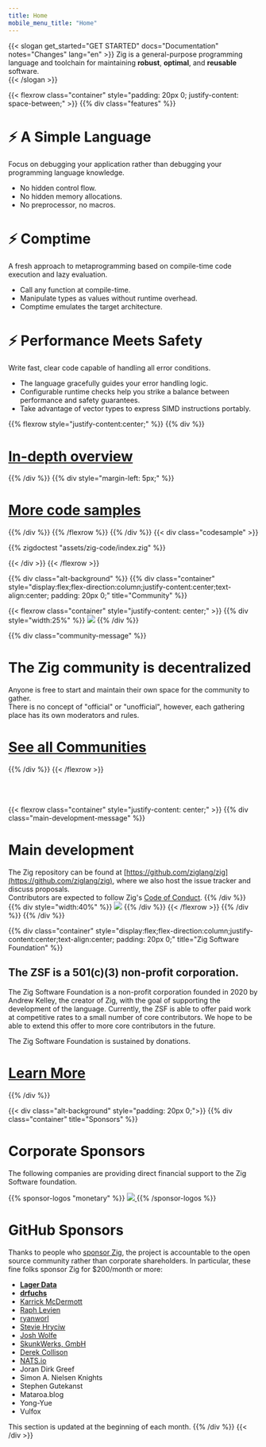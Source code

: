 ```yaml
---
title: Home
mobile_menu_title: "Home"
---
```

{{< slogan get_started="GET STARTED" docs="Documentation" notes="Changes" lang="en" >}}
Zig is a general-purpose programming language and toolchain for maintaining **robust**, **optimal**, and **reusable** software.  
{{< /slogan >}}

{{< flexrow class="container" style="padding: 20px 0; justify-content: space-between;" >}}
{{% div class="features" %}}

# ⚡ A Simple Language
Focus on debugging your application rather than debugging your programming language knowledge.

- No hidden control flow.
- No hidden memory allocations.
- No preprocessor, no macros. 

# ⚡ Comptime
A fresh approach to metaprogramming based on compile-time code execution and lazy evaluation.

- Call any function at compile-time.
- Manipulate types as values without runtime overhead.
- Comptime emulates the target architecture.

# ⚡ Performance Meets Safety
Write fast, clear code capable of handling all error conditions.

- The language gracefully guides your error handling logic.
- Configurable runtime checks help you strike a balance between performance and safety guarantees.
- Take advantage of vector types to express SIMD instructions portably.

{{% flexrow style="justify-content:center;" %}}
{{% div %}}
<h1>
    <a href="learn/overview/" class="button" style="display: inline;">In-depth overview</a>
</h1>
{{% /div %}}
{{% div  style="margin-left: 5px;" %}}
<h1>
    <a href="learn/samples/" class="button" style="display: inline;">More code samples</a>
</h1>
{{% /div %}}
{{% /flexrow %}}
{{% /div %}}
{{< div class="codesample" >}}

{{% zigdoctest "assets/zig-code/index.zig" %}}

{{< /div >}}
{{< /flexrow >}}


{{% div class="alt-background" %}}
{{% div class="container"  style="display:flex;flex-direction:column;justify-content:center;text-align:center; padding: 20px 0;" title="Community" %}}

{{< flexrow class="container" style="justify-content: center;" >}}
{{% div style="width:25%" %}}
<img src="/ziggy.svg" style="max-height: 200px">
{{% /div %}}

{{% div class="community-message" %}}
# The Zig community is decentralized 
Anyone is free to start and maintain their own space for the community to gather.  
There is no concept of "official" or "unofficial", however, each gathering place has its own moderators and rules.

<div style="">
<h1>
	<a href="https://github.com/ziglang/zig/wiki/Community" class="button" style="display: inline;">See all Communities</a>
</h1>
</div>
{{% /div %}}
{{< /flexrow >}}
<div style="height: 50px;"></div>

{{< flexrow class="container" style="justify-content: center;" >}}
{{% div class="main-development-message" %}}
# Main development
The Zig repository can be found at [https://github.com/ziglang/zig](https://github.com/ziglang/zig), where we also host the issue tracker and discuss proposals.  
Contributors are expected to follow Zig's [Code of Conduct](https://github.com/ziglang/zig/blob/master/CODE_OF_CONDUCT.md).
{{% /div %}}
{{% div style="width:40%" %}}
<img src="/zero.svg" style="max-height: 200px">
{{% /div %}}
{{< /flexrow >}}
{{% /div %}}
{{% /div %}}


{{% div class="container" style="display:flex;flex-direction:column;justify-content:center;text-align:center; padding: 20px 0;" title="Zig Software Foundation" %}}
## The ZSF is a 501(c)(3) non-profit corporation.

The Zig Software Foundation is a non-profit corporation founded in 2020 by Andrew Kelley, the creator of Zig, with the goal of supporting the development of the language. Currently, the ZSF is able to offer paid work at competitive rates to a small number of core contributors. We hope to be able to extend this offer to more core contributors in the future.

The Zig Software Foundation is sustained by donations.

<h1>
	<a href="zsf/" class="button" style="display:inline;">Learn More</a>
</h1>
{{% /div %}}


{{< div class="alt-background" style="padding: 20px 0;">}}
{{% div class="container" title="Sponsors" %}}
# Corporate Sponsors 
The following companies are providing direct financial support to the Zig Software foundation.

{{% sponsor-logos "monetary" %}}
 <a href="https://pex.com" rel="noopener nofollow" target="_blank"><picture>
   <picture>
     <source srcset="/pex-white.svg" media="(prefers-color-scheme: dark)">
     <img src="/pex-dark.svg">
   </picture>
 </a>
{{% /sponsor-logos %}}

# GitHub Sponsors
Thanks to people who [sponsor Zig](zsf/), the project is accountable to the open source community rather than corporate shareholders. In particular, these fine folks sponsor Zig for $200/month or more:


- [**Lager Data**](https://www.lagerdata.com)
- [**drfuchs**](https://github.com/drfuchs)
- [Karrick McDermott](https://github.com/karrick)
- [Raph Levien](https://raphlinus.github.io/)
- [ryanworl](https://github.com/ryanworl)
- [Stevie Hryciw](https://www.hryx.net/)
- [Josh Wolfe](https://github.com/thejoshwolfe)
- [SkunkWerks, GmbH](https://skunkwerks.at/)
- [Derek Collison](https://github.com/derekcollison)
- [NATS.io](https://github.com/nats-io)
- Joran Dirk Greef
- Simon A. Nielsen Knights
- Stephen Gutekanst
- Mataroa.blog
- Yong-Yue 
- Vulfox

This section is updated at the beginning of each month.
{{% /div %}}
{{< /div >}}
























